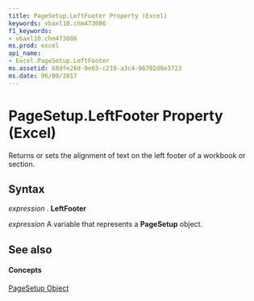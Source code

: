 ```yaml
---
title: PageSetup.LeftFooter Property (Excel)
keywords: vbaxl10.chm473086
f1_keywords:
- vbaxl10.chm473086
ms.prod: excel
api_name:
- Excel.PageSetup.LeftFooter
ms.assetid: 68dfe26d-9e03-c219-a3c4-96702d0e3723
ms.date: 06/08/2017
---
```



# PageSetup.LeftFooter Property (Excel)

Returns or sets the alignment of text on the left footer of a workbook or section.


## Syntax

 _expression_ . **LeftFooter**

 _expression_ A variable that represents a **PageSetup** object.


## See also


#### Concepts


[PageSetup Object](pagesetup-object-excel.md)

